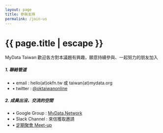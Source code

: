 ```yaml
--- 
layout: page
title: 參與支持
permalink: /join-us
---
```

<h1 class="page-title orange-text">{{ page.title | escape }}</h1>

MyData Taiwan 歡迎各方對本議題有興趣，願意持續參與、一起努力的朋友加入

##### 1. 聯絡管道
- • email : hello(at)okfn.tw 或 taiwan(at)mydata.org
- • twitter : [@oktaiwanonline](https://twitter.com/oktaiwanonline)


##### 2. 成員出沒、交流的空間
- • Google Group : [MyData.Network](https://groups.google.com/forum/#!forum/mydatataiwan)
- • Slack Channel : 來信獲取邀請
- • [定期聚會 Meet-up](https://okfntw.kktix.cc/)  



